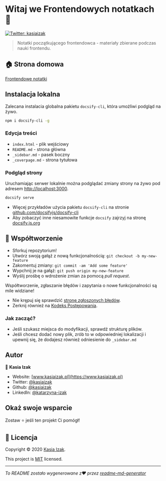 # Witaj we Frontendowych notatkach 👋
<!-- markdownlint-disable MD013 -->
[![Twitter: kasiaizak](https://img.shields.io/twitter/follow/kasiaizak.svg?style=social)](https://twitter.com/kasiaizak)

> Notatki początkującego frontendowca - materiały zbierane podczas nauki frontendu.

## 🏠 Strona domowa

[Frontendowe notatki](http://dev.kasiaizak.pl/#/notatki/)

## Instalacja lokalna

Zalecana instalacia globalna pakietu `docsify-cli`, która umożliwi podgląd na żywo.

```sh
npm i docsify-cli -g
```

### Edycja treści

- `index.html` - plik wejściowy
- `README.md` - strona główna
- `_sidebar.md` - pasek boczny
- `_coverpage.md` - strona tytułowa

### Podgląd strony

Uruchamiając serwer lokalnie można podglądać zmiany strony na żywo pod adresem
<http://localhost:3000>.

```sh
docsify serve
```

- Więcej przykładów użycia pakietu `docsify-cli` na stronie
[github.com/docsifyjs/docsify-cli](https://github.com/docsifyjs/docsify-cli)
- Aby zobaczyć inne niesamowite funkcje `docsify` zajrzyj na stronę
[docsify.js.org](https://docsify.js.org/)

## 🤝 Współtworzenie

- Sforkuj repozytorium!
- Utwórz swoją gałąź z nową funkcjonalnością: `git checkout -b my-new-feature`
- Zakomentuj zmiany: `git commit -am 'Add some feature'`
- Wypchnij je na gałąź: `git push origin my-new-feature`
- Wyślij prośbę o wdrożenie zmian za pomocą *pull request*.

Współtworzenie, zgłaszanie błędów i zapytania o nowe funkcjonalności są mile
widziane!

- Nie krępuj się sprawdzić
[stronę zgłoszonych błędów](https://github.com/kasiaizak/notatki/issues).
- Zerknij również na
[Kodeks Postępowania](https://github.com/kasiaizak/notatki/blob/master/WSPOLTWORZENIE.md).

### Jak zacząć?

- Jeśli szukasz miejsca do modyfikacji, sprawdź strukturę plików.
- Jeśli chcesz dodać nowy plik, zrób to w odpowiedniej lokalizacji i upewnij
się, że dodajesz również odniesienie do `_sidebar.md`

## Autor

👤 **Kasia Izak**

- Website: [www.kasiaizak.pl](https://www.kasiaizak.pl)
- Twitter: [@kasiaizak](https://twitter.com/kasiaizak)
- Github: [@kasiaizak](https://github.com/kasiaizak)
- LinkedIn: [@katarzyna-izak](https://linkedin.com/in/katarzyna-izak)

## Okaż swoje wsparcie

Zostaw ⭐️ jeśli ten projekt Ci pomógł!

## 📝 Licencja

Copyright © 2020 [Kasia Izak](https://github.com/kasiaizak).

This project is [MIT](../LICENSE.md) licensed.

***
_To README zostało wygenerowane z❤️ przez
[readme-md-generator](https://github.com/kefranabg/readme-md-generator)_
